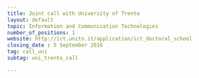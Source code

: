 ```yaml
---
title: Joint call with University of Trento
layout: default
topic: Information and Communication Technologies
number_of_positions: 1 
website: http://ict.unitn.it/application/ict_doctoral_school
closing_date : 5 September 2016
tag: call_uni
subtag: uni_trento_call

---
```

